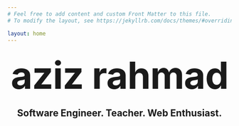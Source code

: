 ```yaml
---
# Feel free to add content and custom Front Matter to this file.
# To modify the layout, see https://jekyllrb.com/docs/themes/#overriding-theme-defaults

layout: home
---
```

<style type="text/css" media="screen">
  .container {
    margin: 10px auto;
    max-width: 600px;
    text-align: center;
  }
  h1 {
    margin: 30px 0;
    font-size: 6em;
    line-height: 1;
    letter-spacing: -1px;
  }
</style>

<div class="container">
  <h1><b>aziz</b> rahmad</h1>
  <h2>Software Engineer. Teacher. Web Enthusiast.</h2>
</div>
